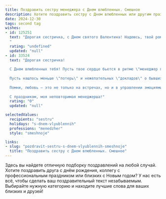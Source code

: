 ```yaml
---
title: Поздравить сестру менеджера с Днем влюбленных. Смешное
description: Хотите поздравить сестру с Днем влюбленных или другим праздником? Наш ИИ создаст незабываемое поздравление, а вы обязательно выделитесь среди других.  
date: 2024-12-30
tags: second tag
wishes:
- id: 125251
  text: "Дорогая сестричка, с Днем святого Валентина! Надеюсь, твой романтический план не сорвётся из-за внезапного аврала на работе.  Пусть твой менеджерский талант поможет тебе ловко совмещать любовь и обязанности, а сердце бьётся только от счастья, а не от дедлайнов!  Желаю тебе океана любви и хотя бы капельку свободного времени! 😉
  "
  rating: "undefined"
  updated: "null"
- id: 33524
  text: "Дорогая сестричка!
  
  С Днем влюбленных тебя! Пусть твое сердце бьется в ритме \"менеджер по любви\"! Желаю, чтобы в твоем личном проекте не было ни единого сбоя, а все свидания проходили по расписанию и с заранее утвержденными планами!
  
  Пусть нашлось меньше \"потерь\" и нежелательных \"докладов\" о бывших — только веселые \"презентации\" с романтичными ужинами! А если вдруг появится \"недовольный клиент\", просто сделай ему \"возврат\" и продолжай искать идеального!
  
  Помни, любовь — это не только на встречах, но и в управлении эмоциями! Так что управляй ими с умом и оставайся всегда такой же очаровательной и непредсказуемой!
  
  С праздником, моя неповторимая менеджерша!"
  rating: "0"
  updated: "null"

selectedValues:
  recipients: "sestru"
  holidays: "s-dnem-vlyublennih"
  professions: "menedzher"
  style: "smeshnoje"

links:
- slug: "pozdravit-sestru-s-dnem-vlyublennih-smeshnoje"
  title: "Поздравить сестру с Днем влюбленных. Смешное"
---
```


Здесь вы найдете отличную подборку поздравлений на любой случай. 
Хотите поздравить друга с днём рождения, коллегу с профессиональным праздником или близких с Новым годом? У нас есть всё, чтобы сделать ваш поздравительный текст незабываемым. Выбирайте нужную категорию и находите лучшие слова для ваших близких и друзей!
